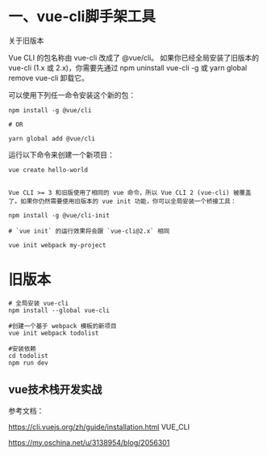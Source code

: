 # 一、vue-cli脚手架工具

关于旧版本

Vue CLI 的包名称由 vue-cli 改成了 @vue/cli。 如果你已经全局安装了旧版本的 vue-cli (1.x 或 2.x)，你需要先通过 npm uninstall vue-cli -g 或 yarn global remove vue-cli 卸载它。

可以使用下列任一命令安装这个新的包：

```
npm install -g @vue/cli

# OR

yarn global add @vue/cli
```

运行以下命令来创建一个新项目：
```
vue create hello-world


Vue CLI >= 3 和旧版使用了相同的 vue 命令，所以 Vue CLI 2 (vue-cli) 被覆盖了。如果你仍然需要使用旧版本的 vue init 功能，你可以全局安装一个桥接工具：

npm install -g @vue/cli-init

# `vue init` 的运行效果将会跟 `vue-cli@2.x` 相同

vue init webpack my-project

```

# 旧版本
```
# 全局安装 vue-cli
npm install --global vue-cli

#创建一个基于 webpack 模板的新项目
vue init webpack todolist

#安装依赖
cd todolist
npm run dev
```

## vue技术栈开发实战

参考文档：

https://cli.vuejs.org/zh/guide/installation.html  VUE_CLI

https://my.oschina.net/u/3138954/blog/2056301
